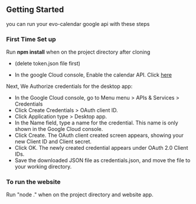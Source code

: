 
<!-- GETTING STARTED -->
## Getting Started

you can run your evo-calendar google api with these steps

### First Time Set up

Run **npm install** when on the project directory after cloning

- (delete token.json file first)

- In the google Cloud console, Enable the calendar API. Click [here](https://console.cloud.google.com/flows/enableapi?apiid=calendar-json.googleapis.com)

Next, We Authorize credentials for the desktop app:

- In the Google Cloud console, go to Menu menu > APIs & Services > Credentials
- Click Create Credentials > OAuth client ID.
- Click Application type > Desktop app.
- In the Name field, type a name for the credential. This name is only shown in the Google Cloud console.
- Click Create. The OAuth client created screen appears, showing your new Client ID and Client secret.
- Click OK. The newly created credential appears under OAuth 2.0 Client IDs.
- Save the downloaded JSON file as credentials.json, and move the file to your working directory.

### To run the website

Run "node ." when on the project directory and website app.
